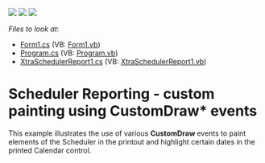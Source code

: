<!-- default badges list -->
![](https://img.shields.io/endpoint?url=https://codecentral.devexpress.com/api/v1/VersionRange/128636713/15.2.4%2B)
[![](https://img.shields.io/badge/Open_in_DevExpress_Support_Center-FF7200?style=flat-square&logo=DevExpress&logoColor=white)](https://supportcenter.devexpress.com/ticket/details/E2758)
[![](https://img.shields.io/badge/📖_How_to_use_DevExpress_Examples-e9f6fc?style=flat-square)](https://docs.devexpress.com/GeneralInformation/403183)
<!-- default badges end -->
<!-- default file list -->
*Files to look at*:

* [Form1.cs](./CS/SchedulerReportCustomDraw/Form1.cs) (VB: [Form1.vb](./VB/SchedulerReportCustomDraw/Form1.vb))
* [Program.cs](./CS/SchedulerReportCustomDraw/Program.cs) (VB: [Program.vb](./VB/SchedulerReportCustomDraw/Program.vb))
* [XtraSchedulerReport1.cs](./CS/SchedulerReportCustomDraw/XtraSchedulerReport1.cs) (VB: [XtraSchedulerReport1.vb](./VB/SchedulerReportCustomDraw/XtraSchedulerReport1.vb))
<!-- default file list end -->
# Scheduler Reporting - custom painting using CustomDraw* events


<p>This example illustrates the use of various <strong>CustomDraw</strong><strong> </strong>events to paint elements of the Scheduler in the printout and highlight certain dates in the printed Calendar control.</p>

<br/>



